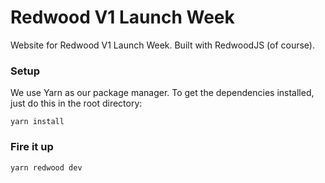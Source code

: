 # Redwood V1 Launch Week

Website for Redwood V1 Launch Week. Built with RedwoodJS (of course).

### Setup

We use Yarn as our package manager. To get the dependencies installed, just do this in the root directory:

```terminal
yarn install
```

### Fire it up

```terminal
yarn redwood dev
```
